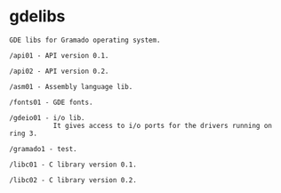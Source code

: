 # gdelibs

    GDE libs for Gramado operating system.

    /api01 - API version 0.1. 
   
    /api02 - API version 0.2. 
   
    /asm01 - Assembly language lib.
   
    /fonts01 - GDE fonts.    
 
    /gdeio01 - i/o lib.
	           It gives access to i/o ports for the drivers running on ring 3.
			   
    /gramado1 - test.
	
    /libc01 - C library version 0.1.
	
    /libc02 - C library version 0.2.
	
	
	